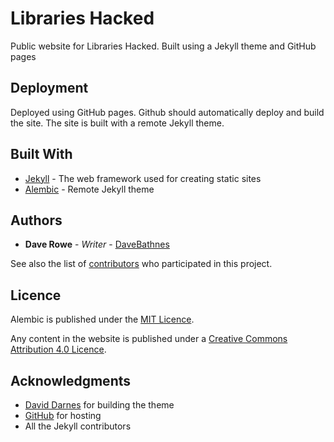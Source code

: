 # Libraries Hacked

Public website for Libraries Hacked. Built using a Jekyll theme and GitHub pages

## Deployment

Deployed using GitHub pages. Github should automatically deploy and build the site. The site is built with a remote Jekyll theme.

## Built With

* [Jekyll](https://jekyllrb.com/) - The web framework used for creating static sites
* [Alembic](https://github.com/daviddarnes/alembic) - Remote Jekyll theme

## Authors

* **Dave Rowe** - *Writer* - [DaveBathnes](https://github.com/DaveBathnes)

See also the list of [contributors](https://github.com/librarieshacked/librarieshacked/contributors) who participated in this project.

## Licence

Alembic is published under the [MIT Licence](https://github.com/daviddarnes/alembic/blob/main/LICENSE).

Any content in the website is published under a [Creative Commons Attribution 4.0 Licence](https://creativecommons.org/licenses/by/4.0/).

## Acknowledgments

* [David Darnes](https://github.com/daviddarnes) for building the theme
* [GitHub](https://www.github.com) for hosting
* All the Jekyll contributors
